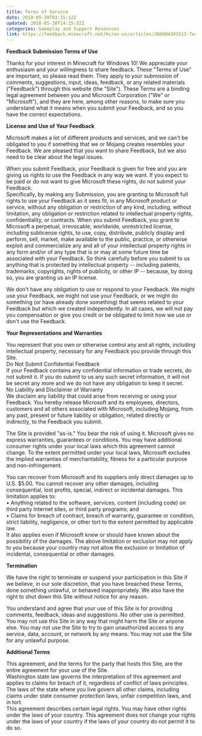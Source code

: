 ```yaml
---
title: Terms of Service
date: 2018-05-30T03:15:12Z
updated: 2018-05-30T14:15:52Z
categories: Gameplay and Support Resources
link: https://feedback.minecraft.net/hc/en-us/articles/360004305512-Terms-of-Service
---
```


**Feedback Submission Terms of Use**

Thanks for your interest in Minecraft for Windows 10! We appreciate your enthusiasm and your willingness to share feedback. These "Terms of Use" are important, so please read them. They apply to your submission of comments, suggestions, input, ideas, feedback, or any related materials ("Feedback") through this website (the "Site"). These Terms are a binding legal agreement between you and Microsoft Corporation ("We" or "Microsoft"), and they are here, among other reasons, to make sure you understand what it means when you submit your Feedback, and so you have the correct expectations.

**License and Use of Your Feedback**

Microsoft makes a lot of different products and services, and we can't be obligated to you if something that we or Mojang creates resembles your Feedback. We are pleased that you want to share Feedback, but we also need to be clear about the legal issues.

When you submit Feedback, your Feedback is given for free and you are giving us rights to use the Feedback in any way we want. If you expect to be paid or do not want to give Microsoft these rights, do not submit your Feedback.\
Specifically, by making any Submission, you are granting to Microsoft full rights to use your Feedback as it sees fit, in any Microsoft product or service, without any obligation or restriction of any kind, including, without limitation, any obligation or restriction related to intellectual property rights, confidentiality, or contracts. When you submit Feedback, you grant to Microsoft a perpetual, irrevocable, worldwide, unrestricted license, including sublicense rights, to use, copy, distribute, publicly display and perform, sell, market, make available to the public, practice, or otherwise exploit and commercialize any and all of your intellectual property rights in any form and/or of any type that is or may at some future time be associated with your Feedback. So think carefully before you submit to us anything that is protected by intellectual property -- including patents, trademarks, copyrights, rights of publicity, or other IP -- because, by doing so, you are granting us an IP license.

We don't have any obligation to use or respond to your Feedback. We might use your Feedback, we might not use your Feedback, or we might do something (or have already done something) that seems related to your Feedback but which we created independently. In all cases, we will not pay you compensation or give you credit or be obligated to limit how we use or don't use the Feedback.

**Your Representations and Warranties**

You represent that you own or otherwise control any and all rights, including intellectual property, necessary for any Feedback you provide through this Site.\
Do Not Submit Confidential Feedback\
If your Feedback contains any confidential information or trade secrets, do not submit it. If you do submit to us any such secret information, it will not be secret any more and we do not have any obligation to keep it secret.\
No Liability and Disclaimer of Warranty\
We disclaim any liability that could arise from receiving or using your Feedback. You hereby release Microsoft and its employees, directors, customers and all others associated with Microsoft, including Mojang, from any past, present or future liability or obligation, related directly or indirectly, to the Feedback you submit.

The Site is provided "as-is." You bear the risk of using it. Microsoft gives no express warranties, guarantees or conditions. You may have additional consumer rights under your local laws which this agreement cannot change. To the extent permitted under your local laws, Microsoft excludes the implied warranties of merchantability, fitness for a particular purpose and non-infringement.

You can recover from Microsoft and its suppliers only direct damages up to U.S. \$5.00. You cannot recover any other damages, including consequential, lost profits, special, indirect or incidental damages. This limitation applies to:\
• Anything related to the software, services, content (including code) on third party Internet sites, or third party programs; and\
• Claims for breach of contract, breach of warranty, guarantee or condition, strict liability, negligence, or other tort to the extent permitted by applicable law.\
It also applies even if Microsoft knew or should have known about the possibility of the damages. The above limitation or exclusion may not apply to you because your country may not allow the exclusion or limitation of incidental, consequential or other damages.

**Termination**

We have the right to terminate or suspend your participation in this Site if we believe, in our sole discretion, that you have breached these Terms, done something unlawful, or behaved inappropriately. We also have the right to shut down this Site without notice for any reason.

You understand and agree that your use of this Site is for providing comments, feedback, ideas and suggestions. No other use is permitted. You may not use this Site in any way that might harm the Site or anyone else. You may not use the Site to try to gain unauthorized access to any service, data, account, or network by any means. You may not use the Site for any unlawful purpose.

**Additional Terms**

This agreement, and the terms for the party that hosts this Site, are the entire agreement for your use of the Site.\
Washington state law governs the interpretation of this agreement and applies to claims for breach of it, regardless of conflict of laws principles. The laws of the state where you live govern all other claims, including claims under state consumer protection laws, unfair competition laws, and in tort.\
This agreement describes certain legal rights. You may have other rights under the laws of your country. This agreement does not change your rights under the laws of your country if the laws of your country do not permit it to do so.
